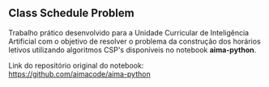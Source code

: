 ## Class Schedule Problem

Trabalho prático desenvolvido para a Unidade Curricular de Inteligência Artificial com o objetivo de resolver o problema da construção dos horários letivos utilizando algoritmos CSP's disponíveis no notebook **aima-python**.

Link do repositório original do notebook: <https://github.com/aimacode/aima-python>